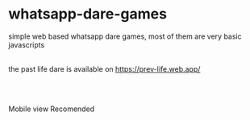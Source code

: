 # whatsapp-dare-games
simple web based whatsapp dare games, most of them are very basic javascripts
 <br><br>

 the past life dare is available on https://prev-life.web.app/

<br><br>

Mobile view Recomended
